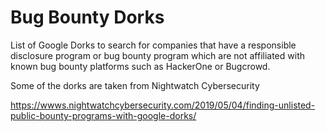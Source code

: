 # Bug Bounty Dorks
List of Google Dorks to search for companies that have a responsible disclosure program or bug bounty program which are not affiliated with known bug bounty platforms such as HackerOne or Bugcrowd.


Some of the dorks are taken from Nightwatch Cybersecurity 

https://wwws.nightwatchcybersecurity.com/2019/05/04/finding-unlisted-public-bounty-programs-with-google-dorks/
